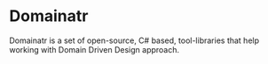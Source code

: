 # Domainatr
Domainatr is a set of open-source, C# based, tool-libraries that help working with Domain Driven Design approach.
